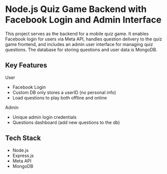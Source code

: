 # Node.js Quiz Game Backend with Facebook Login and Admin Interface

This project serves as the backend for a mobile quiz game. It enables Facebook login for users via Meta API, handles question delivery to the quiz game frontend, and includes an admin user interface for managing quiz questions. The database for storing questions and user data is MongoDB.



## Key Features

User
+ Facebook Login
+ Custom DB only stores a userID (no personal info)
+ Load questions to play both offline and online

Admin
+ Unique admin login credentials
+ Questions dashboard (add new questions to the db)



## Tech Stack
+ Node.js
+ Express.js
+ Meta API
+ MongoDB
